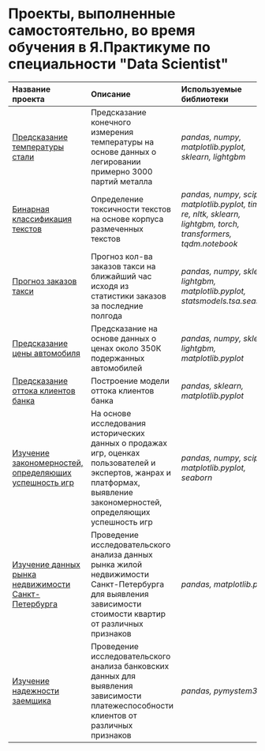 # Проекты, выполненные самостоятельно, во время обучения в Я.Практикуме по специальности "Data Scientist"
| Название проекта | Описание | Используемые библиотеки | 
| :---------------------- | :---------------------- | :---------------------- |
| [Предсказание температуры стали](steel%20temperature%20predict) | Предсказание конечного измерения температуры на основе данных о легировании примерно 3000 партий металла| *pandas, numpy, matplotlib.pyplot, sklearn, lightgbm* |
| [Бинарная классификация текстов](text%20binary%20classification) | Определение токсичности текстов на основе корпуса размеченных текстов| *pandas, numpy, scipy, matplotlib.pyplot, time, re, nltk, sklearn, lightgbm, torch, transformers, tqdm.notebook* |
| [Прогноз заказов такси](forecasting%20taxi%20orders) | Прогноз кол-ва заказов такси на ближайший час исходя из статистики заказов за последние полгода| *pandas, numpy, sklearn, lightgbm, matplotlib.pyplot, statsmodels.tsa.seasonal* |
| [Предсказание цены автомобиля](car%20price%20prediction) | Предсказание на основе данных о ценах около 350К подержанных автомобилей | *pandas, numpy, sklearn, lightgbm, matplotlib.pyplot* |
| [Предсказание оттока клиентов банка](bank%20customers%20churn_rate) | Построение модели оттока клиентов банка | *pandas, sklearn, matplotlib.pyplot* |
| [Изучение закономерностей, определяющих успешность игр](mobile%20game%20sales%20data%20research) | На основе исследования исторических данных о продажах игр, оценках пользователей и экспертов, жанрах и платформах, выявление закономерностей, определяющих успешность игр | *pandas, numpy, scipy, matplotlib.pyplot, seaborn* |
| [Изучение данных рынка недвижимости Санкт-Петербурга](real%20estate%20data%20analysis) | Проведение исследовательского анализа данных рынка жилой недвижимости Санкт-Петербурга для выявления зависимости стоимости квартир от различных признаков | *pandas, matplotlib.pyplot* |
| [Изучение надежности заемщика](bank%20data%20analysis) | Проведение исследовательского анализа банковских данных для выявления зависимости платежеспособности клиентов от различных признаков | *pandas, pymystem3* |
